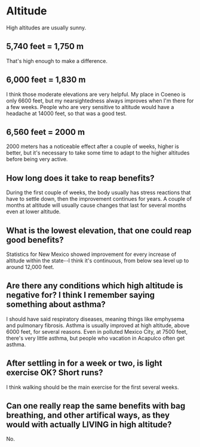 # Altitude

High altitudes are usually sunny.

## 5,740 feet = 1,750 m
That's high enough to make a difference.

## 6,000 feet = 1,830 m
I think those moderate elevations are very helpful. My place in Coeneo is only 6600 feet, but my nearsightedness always improves when I'm there for a few weeks. People who are very sensitive to altitude would have a headache at 14000 feet, so that was a good test.

## 6,560 feet = 2000 m
2000 meters has a noticeable effect after a couple of weeks, higher is better, but it's necessary to take some time to adapt to the higher altitudes before being very active.

## How long does it take to reap benefits?
During the first couple of weeks, the body usually has stress reactions that have to settle down, then the improvement continues for years. A couple of months at altitude will usually cause changes that last for several months even at lower altitude.

## What is the lowest elevation, that one could reap good benefits?
Statistics for New Mexico showed improvement for every increase of altitude within the state--I think it's continuous, from below sea level up to around 12,000 feet.

## Are there any conditions which high altitude is negative for? I think I remember saying something about asthma?
I should have said respiratory diseases, meaning things like emphysema and pulmonary fibrosis. Asthma is usually improved at high altitude, above 6000 feet, for several reasons. Even in polluted Mexico City, at 7500 feet, there's very little asthma, but people who vacation in Acapulco often get asthma.

## After settling in for a week or two, is light exercise OK? Short runs?
I think walking should be the main exercise for the first several weeks.

## Can one really reap the same benefits with bag breathing, and other artifical ways, as they would with actually LIVING in high altitude? 
No.